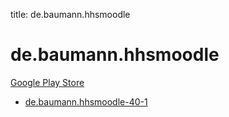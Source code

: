 title: de.baumann.hhsmoodle
# de.baumann.hhsmoodle


[Google Play Store](https://play.google.com/store/apps/details?id=de.baumann.hhsmoodle)


* [de.baumann.hhsmoodle-40-1](./de.baumann.hhsmoodle-40-1/)